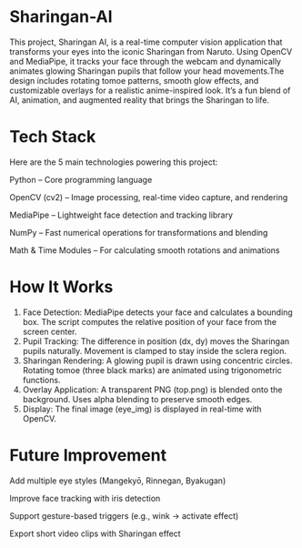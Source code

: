 # Sharingan-AI
This project, Sharingan AI, is a real-time computer vision application that transforms your eyes into the iconic Sharingan from Naruto. Using OpenCV and MediaPipe, it tracks your face through the webcam and dynamically animates glowing Sharingan pupils that follow your head movements.The design includes rotating tomoe patterns, smooth glow effects, and customizable overlays for a realistic anime-inspired look. It’s a fun blend of AI, animation, and augmented reality that brings the Sharingan to life.

# Tech Stack
Here are the 5 main technologies powering this project:

Python – Core programming language

OpenCV (cv2) – Image processing, real-time video capture, and rendering

MediaPipe – Lightweight face detection and tracking library

NumPy – Fast numerical operations for transformations and blending

Math & Time Modules – For calculating smooth rotations and animations

# How It Works
1. Face Detection:
MediaPipe detects your face and calculates a bounding box.
The script computes the relative position of your face from the screen center.
2. Pupil Tracking:
The difference in position (dx, dy) moves the Sharingan pupils naturally.
Movement is clamped to stay inside the sclera region.
3. Sharingan Rendering:
A glowing pupil is drawn using concentric circles.
Rotating tomoe (three black marks) are animated using trigonometric functions.
4. Overlay Application:
A transparent PNG (top.png) is blended onto the background.
Uses alpha blending to preserve smooth edges.
5. Display:
The final image (eye_img) is displayed in real-time with OpenCV.

# Future Improvement
Add multiple eye styles (Mangekyō, Rinnegan, Byakugan)

Improve face tracking with iris detection

Support gesture-based triggers (e.g., wink → activate effect)

Export short video clips with Sharingan effect
